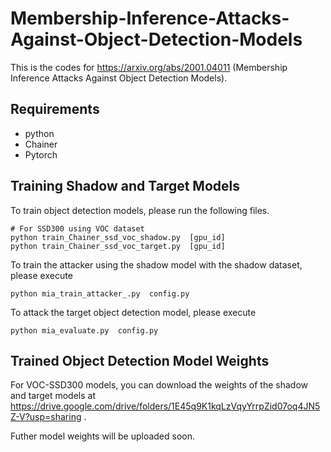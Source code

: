 # Membership-Inference-Attacks-Against-Object-Detection-Models

This is the codes for  https://arxiv.org/abs/2001.04011 (Membership Inference Attacks Against Object Detection Models).


## Requirements

* python
* Chainer 
* Pytorch

## Training Shadow and Target Models
To train object detection models, please run the following files.

```
# For SSD300 using VOC dataset
python train_Chainer_ssd_voc_shadow.py  [gpu_id]
python train_Chainer_ssd_voc_target.py  [gpu_id]

```

To train the attacker using the shadow model with the shadow dataset, please execute 
```
python mia_train_attacker_.py  config.py
```
To attack the target object detection model, please execute
```
python mia_evaluate.py  config.py
```

## Trained Object Detection Model Weights 

For VOC-SSD300 models, you can download the weights of the shadow and target models at https://drive.google.com/drive/folders/1E45q9K1kqLzVqyYrrpZid07oq4JN5Z-V?usp=sharing .

Futher model weights will be uploaded soon.

